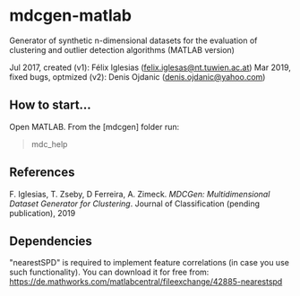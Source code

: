 # mdcgen-matlab
Generator of synthetic n-dimensional datasets for the evaluation of clustering and outlier
detection algorithms (MATLAB version)

Jul 2017, created (v1): Félix Iglesias (felix.iglesas@nt.tuwien.ac.at)
Mar 2019, fixed bugs, optmized (v2): Denis Ojdanic (denis.ojdanic@yahoo.com) 

## How to start...
Open MATLAB. From the [mdcgen] folder run:
> mdc_help 

## References 
F. Iglesias, T. Zseby, D Ferreira, A. Zimeck. *MDCGen: Multidimensional Dataset Generator for
Clustering*. Journal of Classification (pending publication), 2019

## Dependencies
"nearestSPD" is required to implement feature correlations (in case you use such functionality). 
You can download it for free from: https://de.mathworks.com/matlabcentral/fileexchange/42885-nearestspd


